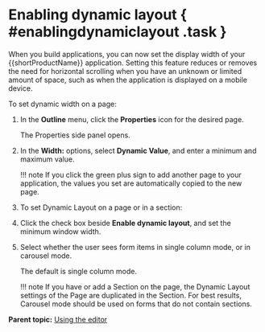 # Enabling dynamic layout { #enablingdynamiclayout .task }

When you build applications, you can now set the display width of your {{shortProductName}} application. Setting this feature reduces or removes the need for horizontal scrolling when you have an unknown or limited amount of space, such as when the application is displayed on a mobile device.

To set dynamic width on a page:

1.  In the **Outline** menu, click the **Properties** icon for the desired page.

    The Properties side panel opens.

2.  In the **Width:** options, select **Dynamic Value**, and enter a minimum and maximum value.

    !!! note
        If you click the green plus sign to add another page to your application, the values you set are automatically copied to the new page.

3.  To set Dynamic Layout on a page or in a section:

4.  Click the check box beside **Enable dynamic layout**, and set the minimum window width.

5.  Select whether the user sees form items in single column mode, or in carousel mode.

    The default is single column mode.

    !!! note
        If you have or add a Section on the page, the Dynamic Layout settings of the Page are duplicated in the Section. For best results, Carousel mode should be used on forms that do not contain sections.


**Parent topic:** [Using the editor](cr_using_the_editor_toc.md)
